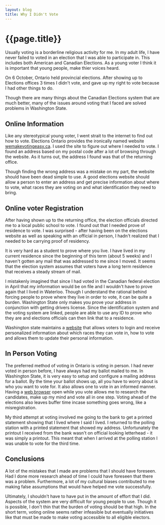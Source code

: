 ```yaml
---
layout: blog
title: Why I Didn't Vote
---
```


{{page.title}}
==============

Usually voting is a borderline religious activity for me. In my adult life, I have never failed to voted in an election that I was able to participate in. This includes both American and Canadian Elections. As a young voter I think it is important that young people, make thier voices heard.

On 6 October, Ontario held provincial elections. After showing up to Elections offices 3 times I didn't vote, and gave up my right to vote because I had other things to do. 

Though there are many things about the Canadian Elections system that are much better, many of the issues around voting that I faced are solved problems in Washington State.

## Online Information
Like any stereotypical young voter, I went strait to the internet to find out how to vote. Elections Ontario provides the ironically named website [wemakevotingeasy.ca][2]. I used the site to figure out where I needed to vote. I found an address based on my postal code after a lot of browsing through the website. As it turns out, the address I found was that of the returning office.

Though finding the wrong address was a mistake on my part, the website should have been dead simple to use. A good elections website should allow a person to enter an address and get precise information about where to vote, what races they are voting on and what identification they need to bring.

## Online voter Registration
After having shown up to the returning office, the election officials directed me to a local public school to vote. I found out that I needed prove of residence to vote. I was surprised - after having been on the elections website as well as speaking with an official in person, I hadn't realized that I needed to be carrying proof of residency.

It is very hard as a student to prove where you live. I have lived in my current residence since the beginning of this term (about 5 weeks) and I haven't gotten any mail that was addressed to me since I moved. It seems that the election system assumes that voters have a long term residence that receives a steady stream of mail.

I mistakenly imagined that since I had voted in the Canadian federal election in April that my information would be on file and I wouldn't have to prove again that I lived in Waterloo. Though I understand the rational behind forcing people to prove where they live in order to vote, it can be quite a burden.  Washington State only makes you prove your address in conjunction with getting drivers license. Since the identification system and the voting system are linked, people are able to use any ID to prove who they are and elections officials can then link that to a residence. 

Washington state maintains a [website][1] that allows voters to  login and receive personalized information about which races they can vote in, how to vote and allows them to update their personal information. 

## In Person Voting
The preferred method of voting in Ontario is voting in person. I had never voted in person before, I have always had my ballot mailed to me. In Washington State, it is very easy to setup and configure a mailing address for a ballot. By the time your ballot shows up, all you have to worry about is who you want to vote for. It also allows one to vote in an informed manner. Having a [web browser][3] open while you vote allows me to research the candidates, make up my mind and vote all in one step. Voting ahead of the elections also leaves buffer time incase something goes wrong, like a misregistration.

My third attempt at voting involved me going to the bank to get a printed statement showing that I lived where I said I lived. I returned to the polling station with a printed statement that showed my address. Unfortunately the printout I received from the bank wasn't on official looking letterhead - it was simply a printout. This meant that when I arrived at the polling station I was unable to vote for the third time.

## Conclusions
A lot of the mistakes that I made are problems that I should have foreseen. Had I done more research ahead of time I could have foreseen that there was a problem. Furthermore, a lot of my cultural biases contributed to me making false assumptions that would have helped me vote successfully. 

Ultimately, I shouldn't have to have put in the amount of effort that I did. Aspects of the system are very difficult for young people to use. Though it is possible, I don't thin that the burden of voting should be that high. In the short term, voting online seems rather infeasible but eventually initiatives like that must be made to make voting accessible to all eligible electors.




[1]: http://wei.secstate.wa.gov/olvrsite/
[2]: http://wemakevotingeasy.ca/
[3]: http://mozilla.com/